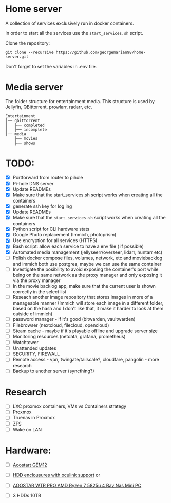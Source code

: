 # Home server

A collection of services exclusively run in docker containers.

In order to start all the services use the `start_services.sh` script.

Clone the repository:
```
git clone --recursive https://github.com/georgemarian98/home-server.git
```

Don't forget to set the variables in .env file.

# Media server
The folder structure for entertainment media. This structure is used by Jellyfin, QBittorrent, prowlarr, radarr, etc.
```
Entertainment
│── qbittorrent
│   ├── completed
│   ├── incomplete
│── media
    ├── movies
    ├── shows
```

# TODO:
- [x] Portforward from router to pihole 
- [x] Pi-hole DNS server 
- [x] Update READMEs 
- [x] Make sure that the start_services.sh script works when creating all the containers
- [x] generate ssh key for log ing
- [x] Update READMEs
- [x] Make sure that the `start_services.sh` script works when creating all the containers
- [x] Python script for CLI hardware stats
- [x] Google Photo replacement (Immich, photoprism)
- [x] Use encryption for all services (HTTPS)
- [x] Bash script: allow each service to have a env file ( if possible)
- [x] Automated media management (jellyseerr/overseer, lidarr, huntarr etc)
- [ ] Polish docker compose files, volumes, network, etc and moviebacklog and immich both use postgres, maybe we can use the same container
- [ ] Investigate the posibility to avoid exposing the container's port while being on the same network as the proxy manager and only exposing it via the proxy manager
- [ ] In the movie backlog app, make sure that the current user is shown correctly in the select list
- [ ] Reseach another image repository that stores images in more of a manageable manner (Immich will store each image in a different folder, based on the hash and I don't like that, it make it harder to look at them outside of immich)
- [ ] password manager - if it's good (bitwarden, vaultwarden)
- [ ] Filebrowser (nextcloud, filecloud, opencloud)
- [ ] Steam cache - maybe if it's playable offline and upgrade server size
- [ ] Monitoring resources (netdata, grafana, prometheus)
- [ ] Watchtower
- [ ] Unattended updates
- [ ] SECURITY, FIREWALL
- [ ] Remote access - vpn, twingate/tailscale?, cloudfare, pangolin - more research
- [ ] Backup to another server (syncthing?)

# Research
- [ ] LXC proxmox containers, VMs vs Containers strategy
- [ ] Proxmox
- [ ] Truenas in Proxmox
- [ ] ZFS
- [ ] Wake on LAN

# Hardware:
- [ ] [Aoostart GEM12](https://aoostar.com/products/aoostar-gem12-amd-ryzen-9-6900hx-mini-pc-with-16-32g-ddr5-ram-512g-1t-pcle-4-0-ssd-win-11-pro-2-nvme-oculink-2-2-5g-lan-non-screened-version?srsltid=AfmBOoqbtIPhEyy-Pif7RFulR1Xfnz5KNT1_f9Z3VNtgcfXN8BDI5Cjy)
- [ ] [HDD enclousures with oculink support](https://www.servercase.co.uk/shop/components/hot-swap-drive-enclosures/in-win-iw-sk35-07---5x-35-nvmesassata-hdd-in-3x-525-bay-hot-swap-module---oculink-connection-iw-sk35-07/)
or
- [ ] [AOOSTAR WTR PRO AMD Ryzen 7 5825u 4 Bay Nas Mini PC](https://aoostar.com/products/aoostar-wtr-pro-4-bay-90t-storage-amd-ryzen-7-5825u-nas-mini-pc-support-2-5-3-5-hdd-%E5%A4%8D%E5%88%B6?variant=49223255195946)

- [ ] 3 HDDs 10TB

